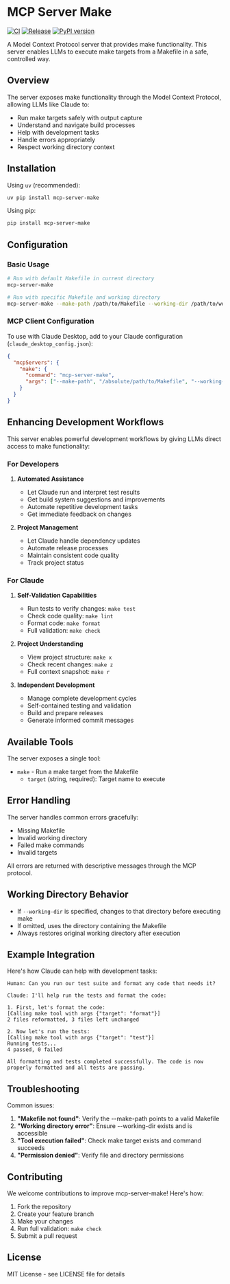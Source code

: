 # MCP Server Make

[![CI](https://github.com/wrale/mcp-server-make/actions/workflows/ci.yml/badge.svg)](https://github.com/wrale/mcp-server-make/actions/workflows/ci.yml)
[![Release](https://github.com/wrale/mcp-server-make/actions/workflows/release.yml/badge.svg)](https://github.com/wrale/mcp-server-make/actions/workflows/release.yml)
[![PyPI version](https://badge.fury.io/py/mcp-server-make.svg)](https://badge.fury.io/py/mcp-server-make)

A Model Context Protocol server that provides make functionality. This server enables LLMs to execute make targets from a Makefile in a safe, controlled way.

## Overview

The server exposes make functionality through the Model Context Protocol, allowing LLMs like Claude to:
- Run make targets safely with output capture
- Understand and navigate build processes
- Help with development tasks
- Handle errors appropriately
- Respect working directory context

## Installation

Using `uv` (recommended):
```bash
uv pip install mcp-server-make
```

Using pip:
```bash
pip install mcp-server-make
```

## Configuration

### Basic Usage
```bash
# Run with default Makefile in current directory
mcp-server-make

# Run with specific Makefile and working directory
mcp-server-make --make-path /path/to/Makefile --working-dir /path/to/working/dir
```

### MCP Client Configuration 

To use with Claude Desktop, add to your Claude configuration (`claude_desktop_config.json`):

```json
{
  "mcpServers": {
    "make": {
      "command": "mcp-server-make",
      "args": ["--make-path", "/absolute/path/to/Makefile", "--working-dir", "/absolute/path/to/working/dir"]
    }
  }
}
```

## Enhancing Development Workflows

This server enables powerful development workflows by giving LLMs direct access to make functionality:

### For Developers

1. **Automated Assistance**
   - Let Claude run and interpret test results 
   - Get build system suggestions and improvements
   - Automate repetitive development tasks
   - Get immediate feedback on changes

2. **Project Management**
   - Let Claude handle dependency updates
   - Automate release processes
   - Maintain consistent code quality
   - Track project status

### For Claude

1. **Self-Validation Capabilities**
   - Run tests to verify changes: `make test`
   - Check code quality: `make lint`
   - Format code: `make format`
   - Full validation: `make check`

2. **Project Understanding**
   - View project structure: `make x`
   - Check recent changes: `make z`
   - Full context snapshot: `make r`

3. **Independent Development**
   - Manage complete development cycles
   - Self-contained testing and validation
   - Build and prepare releases
   - Generate informed commit messages

## Available Tools

The server exposes a single tool:

- `make` - Run a make target from the Makefile
    - `target` (string, required): Target name to execute

## Error Handling

The server handles common errors gracefully:
- Missing Makefile
- Invalid working directory
- Failed make commands
- Invalid targets

All errors are returned with descriptive messages through the MCP protocol.

## Working Directory Behavior

- If `--working-dir` is specified, changes to that directory before executing make
- If omitted, uses the directory containing the Makefile
- Always restores original working directory after execution

## Example Integration

Here's how Claude can help with development tasks:

```
Human: Can you run our test suite and format any code that needs it?

Claude: I'll help run the tests and format the code:

1. First, let's format the code:
[Calling make tool with args {"target": "format"}]
2 files reformatted, 3 files left unchanged

2. Now let's run the tests:
[Calling make tool with args {"target": "test"}]
Running tests...
4 passed, 0 failed

All formatting and tests completed successfully. The code is now properly formatted and all tests are passing.
```

## Troubleshooting

Common issues:

1. **"Makefile not found"**: Verify the --make-path points to a valid Makefile
2. **"Working directory error"**: Ensure --working-dir exists and is accessible
3. **"Tool execution failed"**: Check make target exists and command succeeds
4. **"Permission denied"**: Verify file and directory permissions

## Contributing

We welcome contributions to improve mcp-server-make! Here's how:

1. Fork the repository
2. Create your feature branch
3. Make your changes
4. Run full validation: `make check`
5. Submit a pull request

## License

MIT License - see LICENSE file for details
